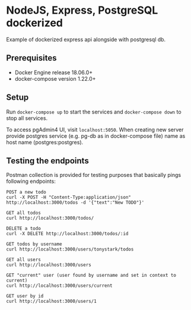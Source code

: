 # NodeJS, Express, PostgreSQL dockerized

Example of dockerized express api alongside with postgresql db.

## Prerequisites
- Docker Engine release 18.06.0+
- docker-compose version 1.22.0+

## Setup
Run `docker-compose up` to start the services and `docker-compose down` to stop all services.

To access pgAdmin4 UI, visit `localhost:5050`. When creating new server provide postgres service (e.g. pg-db as in docker-compose file) name as host name (postgres:postgres).

## Testing the endpoints

Postman collection is provided for testing purposes that basically pings following endpoints:

```
POST a new todo
curl -X POST -H "Content-Type:application/json" http://localhost:3000/todos -d '{"text":"New TODO"}'

GET all todos
curl http://localhost:3000/todos/

DELETE a todo
curl -X DELETE http://localhost:3000/todos/:id

GET todos by username
curl http://localhost:3000/users/tonystark/todos

GET all users
curl http://localhost:3000/users

GET "current" user (user found by username and set in context to current)
curl http://localhost:3000/users/current

GET user by id
curl http://localhost:3000/users/1
```
